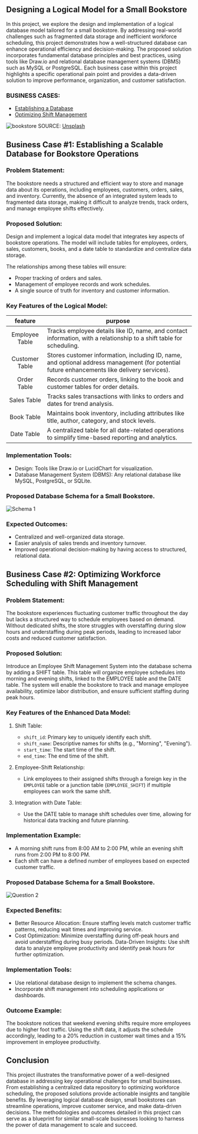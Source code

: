 ## Designing a Logical Model for a Small Bookstore
In this project, we explore the design and implementation of a logical database model tailored for a small bookstore. By addressing real-world challenges such as fragmented data storage and inefficient workforce scheduling, this project demonstrates how a well-structured database can enhance operational efficiency and decision-making. The proposed solution incorporates fundamental database principles and best practices, using tools like Draw.io and relational database management systems (DBMS) such as MySQL or PostgreSQL. Each business case within this project highlights a specific operational pain point and provides a data-driven solution to improve performance, organization, and customer satisfaction.

### BUSINESS CASES:
* [Establishing a Database](#business-case-1-establishing-a-scalable-database-for-bookstore-operations)
* [Optimizing Shift Management](#business-case-2-optimizing-workforce-scheduling-with-shift-management)

![bookstore](images/bookstore-unsplash.jpg)
SOURCE: [Unsplash](https://unsplash.com/photos/a-man-standing-outside-of-a-book-store-xSmnehPxROE)

## Business Case #1: Establishing a Scalable Database for Bookstore Operations 

### Problem Statement:
The bookstore needs a structured and efficient way to store and manage data about its operations, including employees, customers, orders, sales, and inventory. Currently, the absence of an integrated system leads to fragmented data storage, making it difficult to analyze trends, track orders, and manage employee shifts effectively.

### Proposed Solution:
Design and implement a logical data model that integrates key aspects of bookstore operations. The model will include tables for employees, orders, sales, customers, books, and a date table to standardize and centralize data storage.

The relationships among these tables will ensure:
* Proper tracking of orders and sales.
* Management of employee records and work schedules.
* A single source of truth for inventory and customer information.

### Key Features of the Logical Model:
| feature | purpose |
|:-------:|---------|
| Employee Table | Tracks employee details like ID, name, and contact information, with a relationship to a shift table for scheduling. |
| Customer Table | Stores customer information, including ID, name, and optional address management (for potential future enhancements like delivery services). |
| Order Table | Records customer orders, linking to the book and customer tables for order details. |
| Sales Table | Tracks sales transactions with links to orders and dates for trend analysis. |
| Book Table | Maintains book inventory, including attributes like title, author, category, and stock levels. |
| Date Table | A centralized table for all date-related operations to simplify time-based reporting and analytics. |

### Implementation Tools:
* Design: Tools like Draw.io or LucidChart for visualization.
* Database Management System (DBMS): Any relational database like MySQL, PostgreSQL, or SQLite.

### Proposed Database Schema for a Small Bookstore.
![Schema 1](<images/SQL Assignment Q1.png>)

### Expected Outcomes:
* Centralized and well-organized data storage.
* Easier analysis of sales trends and inventory turnover.
* Improved operational decision-making by having access to structured, relational data.

## Business Case #2: Optimizing Workforce Scheduling with Shift Management

### Problem Statement:
The bookstore experiences fluctuating customer traffic throughout the day but lacks a structured way to schedule employees based on demand. Without dedicated shifts, the store struggles with overstaffing during slow hours and understaffing during peak periods, leading to increased labor costs and reduced customer satisfaction.

### Proposed Solution:
Introduce an Employee Shift Management System into the database schema by adding a SHIFT table. This table will organize employee schedules into morning and evening shifts, linked to the EMPLOYEE table and the DATE table. The system will enable the bookstore to track and manage employee availability, optimize labor distribution, and ensure sufficient staffing during peak hours.

### Key Features of the Enhanced Data Model:

1. Shift Table:
    * `shift_id`: Primary key to uniquely identify each shift.
    * `shift_name`: Descriptive names for shifts (e.g., "Morning", "Evening").
    * `start_time`: The start time of the shift.
    * `end_time`: The end time of the shift.

2. Employee-Shift Relationship:
    * Link employees to their assigned shifts through a foreign key in the `EMPLOYEE` table or a junction table (`EMPLOYEE_SHIFT`) if multiple employees can work the same shift.

3. Integration with Date Table:
    * Use the DATE table to manage shift schedules over time, allowing for historical data tracking and future planning.

### Implementation Example:
* A morning shift runs from 8:00 AM to 2:00 PM, while an evening shift runs from 2:00 PM to 8:00 PM.
* Each shift can have a defined number of employees based on expected customer traffic.

### Proposed Database Schema for a Small Bookstore.
![Question 2](<images/SQL Assignment Q2.png>)

### Expected Benefits:
* Better Resource Allocation: Ensure staffing levels match customer traffic patterns, reducing wait times and improving service.
* Cost Optimization: Minimize overstaffing during off-peak hours and avoid understaffing during busy periods.
Data-Driven Insights: Use shift data to analyze employee productivity and identify peak hours for further optimization.

### Implementation Tools:
* Use relational database design to implement the schema changes.
* Incorporate shift management into scheduling applications or dashboards.

### Outcome Example:
The bookstore notices that weekend evening shifts require more employees due to higher foot traffic. Using the shift data, it adjusts the schedule accordingly, leading to a 20% reduction in customer wait times and a 15% improvement in employee productivity.

## Conclusion

This project illustrates the transformative power of a well-designed database in addressing key operational challenges for small businesses. From establishing a centralized data repository to optimizing workforce scheduling, the proposed solutions provide actionable insights and tangible benefits. By leveraging logical database design, small bookstores can streamline operations, improve customer service, and make data-driven decisions. The methodologies and outcomes detailed in this project can serve as a blueprint for similar small-scale businesses looking to harness the power of data management to scale and succeed.